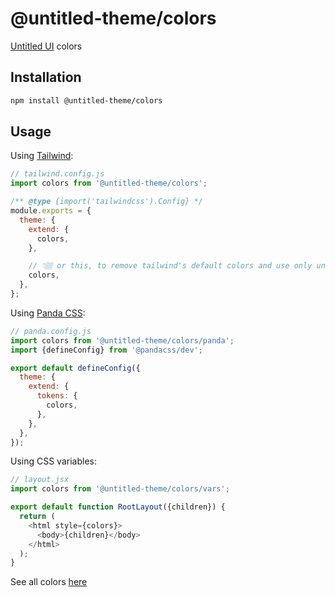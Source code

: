 # @untitled-theme/colors

[Untitled UI](<https://www.figma.com/file/5OtZ9gq2jAPCYkmVI2Dd8e/%E2%9D%96-PREVIEW-%E2%9D%96-Untitled-UI-%E2%80%93-PRO-VARIABLES-(v4.0)?type=design&node-id=3463-407484&mode=design&t=oOV4Ezg1JTNhN3ec-0>) colors

## Installation

```bash
npm install @untitled-theme/colors
```

## Usage

Using [Tailwind]():

```js
// tailwind.config.js
import colors from '@untitled-theme/colors';

/** @type {import('tailwindcss').Config} */
module.exports = {
  theme: {
    extend: {
      colors,
    },

    // 👇🏽 or this, to remove tailwind's default colors and use only untitled ui's
    colors,
  },
};
```

Using [Panda CSS](https://panda-css.com/):

```js
// panda.config.js
import colors from '@untitled-theme/colors/panda';
import {defineConfig} from '@pandacss/dev';

export default defineConfig({
  theme: {
    extend: {
      tokens: {
        colors,
      },
    },
  },
});
```

Using CSS variables:

```js
// layout.jsx
import colors from '@untitled-theme/colors/vars';

export default function RootLayout({children}) {
  return (
    <html style={colors}>
      <body>{children}</body>
    </html>
  );
}
```

See all colors [here](https://untitled-theme-docs.vercel.app/colors)
